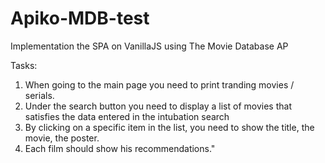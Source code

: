 # Apiko-MDB-test
Implementation the SPA on VanillaJS using The Movie Database AP

Tasks: 

1. When going to the main page you need to print tranding movies / serials.
2. Under the search button you need to display a list of movies that satisfies the data entered in the intubation
search
3. By clicking on a specific item in the list, you need to show the title, the movie, the poster.
4. Each film should show his recommendations."
